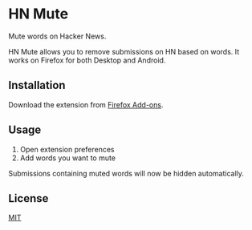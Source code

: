 # HN Mute

Mute words on Hacker News.

HN Mute allows you to remove submissions on HN based on words. It works on Firefox for both Desktop and Android.

## Installation

Download the extension from [Firefox Add-ons](https://addons.mozilla.org/en-US/firefox/addon/hn-mute/).

## Usage

1. Open extension preferences
2. Add words you want to mute

Submissions containing muted words will now be hidden automatically.

## License

[MIT](https://github.com/alabhyajindal/hn-mute/blob/main/LICENSE)
